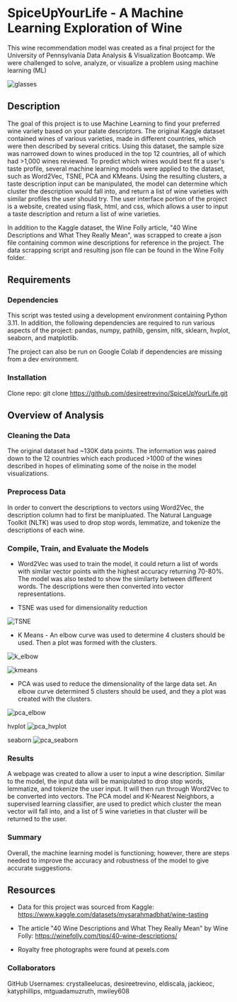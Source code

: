 # SpiceUpYourLife - A Machine Learning Exploration of Wine 

This wine recommendation model was created as a final project for the University of Pennsylvania Data Analysis & Visualization Bootcamp. We were challenged to solve, analyze, or visualize a problem using machine learning (ML) 

![glasses](./Resources/wine_photo.jpg)

## Description

The goal of this project is to use Machine Learning to find your preferred wine variety based on your palate descriptors. The original Kaggle dataset contained wines of various varieties, made in different countries, which were then described by several critics. Using this dataset, the sample size was narrowed down to wines produced in the top 12 countries, all of which had >1,000 wines reviewed. To predict which wines would best fit a user's taste profile, several machine learning models were applied to the dataset, such as Word2Vec, TSNE, PCA and KMeans. Using the resulting clusters, a taste description input can be manipulated, the model can determine which cluster the description would fall into, and return a list of wine varieties with similar profiles the user should try. The user interface portion of the project is a website, created using flask, html, and css, which allows a user to input a taste description and return a list of wine varieties.

In addition to the Kaggle dataset, the Wine Folly article, "40 Wine Descriptions and What They Really Mean", was scrapped to create a json file containing common wine descriptions for reference in the project. The data scrapping script and resulting json file can be found in the Wine Folly folder. 

## Requirements


### Dependencies

This script was tested using a development environment containing Python 3.11. In addition, the following dependencies are required to run various aspects of the project: pandas, numpy, pathlib, gensim, nltk, sklearn, hvplot, seaborn, and matplotlib.

The project can also be run on Google Colab if dependencies are missing from a dev environment.

### Installation

Clone repo: git clone https://github.com/desireetrevino/SpiceUpYourLife.git

## Overview of Analysis

### Cleaning the Data

The original dataset had ~130K data points. The information was paired down to the 12 countries which each produced >1000 of the wines described in hopes of eliminating some of the noise in the model visualizations. 

### Preprocess Data

In order to convert the descriptions to vectors using Word2Vec, the description column had to first be manipluated. The Natural Language Toolkit (NLTK) was used to drop stop words, lemmatize, and tokenize the descriptions of each wine. 

### Compile, Train, and Evaluate the Models

* Word2Vec was used to train the model, it could return a list of words with similar vector points with the highest accuracy returning 70-80%. The model was also tested to show the similarty between different words. The descriptions were then converted into vector representations.

* TSNE was used for dimensionality reduction

![TSNE](./Outputs/TSNE_plot.png)

* K Means - An elbow curve was used to determine 4 clusters should be used. Then a plot was formed with the clusters. 

![k_elbow](./Outputs/Kmeans_elbow.png)

![kmeans](./Outputs/kmeans_plot.png)

* PCA was used to reduce the dimensionality of the large data set. An elbow curve determined 5 clusters should be used, and they a plot was created with the clusters.

![pca_elbow](./Outputs/pca_elbow.png)

hvplot 
![pca_hvplot](./Outputs/pca_plot1.png)

seaborn
![pca_seaborn](./Outputs/pca_plot2.png)

### Results

A webpage was created to allow a user to input a wine description. Similar to the model, the input data will be manipulated to drop stop words, lemmatize, and tokenize the user input. It will then run through Word2Vec to be converted into vectors. The PCA model and K-Nearest Neighbors, a supervised learning classifier, are used to predict which cluster the mean vector will fall into, and a list of 5 wine varieties in that cluster will be returned to the user. 

### Summary

Overall, the machine learning model is functioning; however, there are steps needed to improve the accuracy and robustness of the model to give accurate suggestions. 

## Resources

* Data for this project was sourced from Kaggle:
    https://www.kaggle.com/datasets/mysarahmadbhat/wine-tasting

* The article "40 Wine Descriptions and What They Really Mean" by Wine Folly:
    https://winefolly.com/tips/40-wine-descriptions/

* Royalty free photographs were found at pexels.com

### Collaborators
GitHub Usernames: crystalleelucas, desireetrevino, eldiscala, jackieoc, katyphillips, mtguadamuzruth, mwiley608